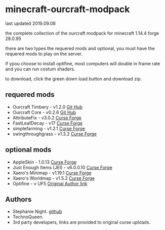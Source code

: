 # minecraft-ourcraft-modpack

last updated 2019.09.08

the complete collection of the ourcraft modpack for minecraft 1.14.4 forge 28.0.95

there are two types the requered mods and optional, you must have the requered mods to play on the server. 

if ypou choose to install optifine, most computers will double in frame rate and you can run costum shaders. 

to download, click the green down load button and download zip.

## requered mods 

- Ourcraft Timbery  	  - v1.2.0	[Git Hub](https://github.com/StephanieHvenegaard/minecraft-ourcraft-timbery)
- Ourcraft Core     	  - v0.2.6      [Git Hub](https://github.com/StephanieHvenegaard/minecraft-ourcraft-core)
- AttributeFix        	  - v3.0.2      [Curse Forge](https://www.curseforge.com/minecraft/mc-mods/attributefix)
- FastLeafDecay     	  - v17         [Curse Forge](https://wwwa.curseforge.com/minecraft/mc-mods/fast-leaf-decay)
- simplefarming     	  - v1.2.1	[Curse Forge](https://www.curseforge.com/minecraft/mc-mods/simple-farming)
- swingthroughgrass 	  - v1.3.2      [Curse Forge](https://www.curseforge.com/minecraft/mc-mods/swingthroughgrass)

## optional mods
- AppleSkin               - 1.0.13	[Curse Forge](https://www.curseforge.com/minecraft/mc-mods/appleskin)
- Just Enough Items (JEI) - v6.0.0.10   [Curse Forge](https://www.curseforge.com/minecraft/mc-mods/jei)
- Xaero's Minimap	  - v1.19.1     [Curse Forge](https://www.curseforge.com/minecraft/mc-mods/xaeros-minimap)
- Xaero's Worldmap        - v1.5.2      [Curse Forge](https://www.curseforge.com/minecraft/mc-mods/xaeros-world-map)
- Optifine                - v UF5            [Original Author link](https://optifine.net/home)

## Authors

- Stephanie Night. [github](https://github.com/StephanieHvenegaard)
- TechnoQueen.
- 3rd party develupers, links are provided to original curse uploads.
